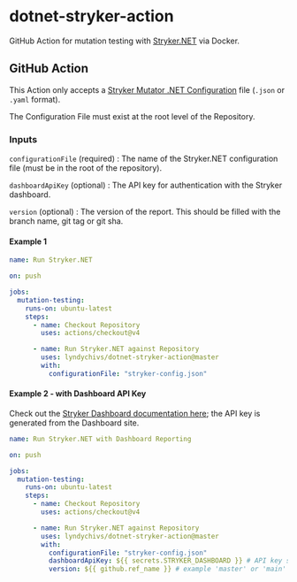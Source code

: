 # dotnet-stryker-action
GitHub Action for mutation testing with [Stryker.NET](https://stryker-mutator.io/docs/stryker-net/introduction/) via Docker.

## GitHub Action
This Action only accepts a [Stryker Mutator .NET Configuration](https://stryker-mutator.io/docs/stryker-net/configuration) file (`.json` or `.yaml` format).

The Configuration File must exist at the root level of the Repository.

### Inputs
`configurationFile` (required) : The name of the Stryker.NET configuration file (must be in the root of the repository).

`dashboardApiKey` (optional) : The API key for authentication with the Stryker dashboard.

`version` (optional) : The version of the report. This should be filled with the branch name, git tag or git sha.

#### Example 1
```yml
name: Run Stryker.NET

on: push

jobs:
  mutation-testing:
    runs-on: ubuntu-latest
    steps:
      - name: Checkout Repository
        uses: actions/checkout@v4

      - name: Run Stryker.NET against Repository
        uses: lyndychivs/dotnet-stryker-action@master
        with:
          configurationFile: "stryker-config.json"
```
#### Example 2 - with Dashboard API Key
Check out the [Stryker Dashboard documentation here](https://stryker-mutator.io/docs/General/dashboard/); the API key is generated from the Dashboard site.
```yml
name: Run Stryker.NET with Dashboard Reporting

on: push

jobs:
  mutation-testing:
    runs-on: ubuntu-latest
    steps:
      - name: Checkout Repository
        uses: actions/checkout@v4

      - name: Run Stryker.NET against Repository
        uses: lyndychivs/dotnet-stryker-action@master
        with:
          configurationFile: "stryker-config.json"
          dashboardApiKey: ${{ secrets.STRYKER_DASHBOARD }} # API key saved in Secrets
          version: ${{ github.ref_name }} # example 'master' or 'main'
```
